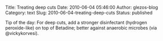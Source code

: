 Title: Treating deep cuts
Date: 2010-06-04 05:46:00
Author: glezos-blog
Category: text
Slug: 2010-06-04-treating-deep-cuts
Status: published

Tip of the day: For deep cuts, add a stronger disinfectant (hydrogen peroxide-like) on top of Betadine; better against anaerobic microbes (via @vickykorvesi).
